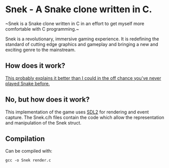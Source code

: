 # Snek - A Snake clone written in C.

~Snek is a Snake clone written in C in an effort to get myself more comfortable 
with C programming.~

Snek is a revolutionary, immersive gaming experience. It is redefining the 
standard of cutting edge graphics and gameplay and bringing a new and exciting 
genre to the mainstream.

## How does it work?

[This probably explains it better than I could in the off chance you've never 
played Snake 
before.](https://en.wikipedia.org/wiki/Snake_(video_game)#Gameplay)

## No, but **how** does it work?

This implementation of the game uses [SDL2](https://www.libsdl.org/) for 
rendering and event capture. The Snek.c/h files contain the code which allow 
the representation and manipulation of the Snek struct.

## Compilation

Can be compiled with:

```
gcc -o Snek render.c
```
